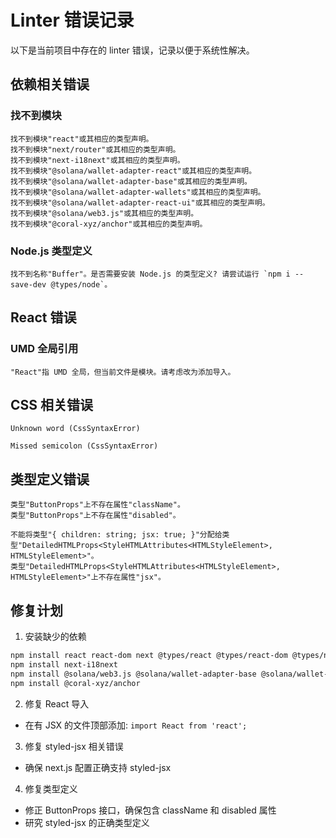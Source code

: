 # Linter 错误记录

以下是当前项目中存在的 linter 错误，记录以便于系统性解决。

## 依赖相关错误

### 找不到模块
```
找不到模块"react"或其相应的类型声明。
找不到模块"next/router"或其相应的类型声明。
找不到模块"next-i18next"或其相应的类型声明。
找不到模块"@solana/wallet-adapter-react"或其相应的类型声明。
找不到模块"@solana/wallet-adapter-base"或其相应的类型声明。
找不到模块"@solana/wallet-adapter-wallets"或其相应的类型声明。 
找不到模块"@solana/wallet-adapter-react-ui"或其相应的类型声明。
找不到模块"@solana/web3.js"或其相应的类型声明。
找不到模块"@coral-xyz/anchor"或其相应的类型声明。
```

### Node.js 类型定义
```
找不到名称"Buffer"。是否需要安装 Node.js 的类型定义? 请尝试运行 `npm i --save-dev @types/node`。
```

## React 错误

### UMD 全局引用
```
"React"指 UMD 全局，但当前文件是模块。请考虑改为添加导入。
```

## CSS 相关错误

```
Unknown word (CssSyntaxError)
```

```
Missed semicolon (CssSyntaxError)
```

## 类型定义错误

```
类型"ButtonProps"上不存在属性"className"。
类型"ButtonProps"上不存在属性"disabled"。
```

```
不能将类型"{ children: string; jsx: true; }"分配给类型"DetailedHTMLProps<StyleHTMLAttributes<HTMLStyleElement>, HTMLStyleElement>"。
类型"DetailedHTMLProps<StyleHTMLAttributes<HTMLStyleElement>, HTMLStyleElement>"上不存在属性"jsx"。
```

## 修复计划

1. 安装缺少的依赖
```bash
npm install react react-dom next @types/react @types/react-dom @types/node
npm install next-i18next
npm install @solana/web3.js @solana/wallet-adapter-base @solana/wallet-adapter-react @solana/wallet-adapter-react-ui @solana/wallet-adapter-wallets
npm install @coral-xyz/anchor
```

2. 修复 React 导入
- 在有 JSX 的文件顶部添加: `import React from 'react';`

3. 修复 styled-jsx 相关错误
- 确保 next.js 配置正确支持 styled-jsx

4. 修复类型定义
- 修正 ButtonProps 接口，确保包含 className 和 disabled 属性
- 研究 styled-jsx 的正确类型定义 